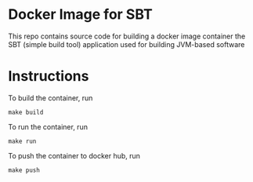 # Docker Image for SBT

This repo contains source code for building a docker image container the SBT (simple build tool) application used for building JVM-based software

# Instructions

To build the container, run 
```
make build
```

To run the container, run 
```
make run
```

To push the container to docker hub, run
```
make push
```

